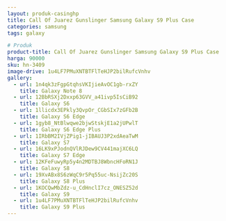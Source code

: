 ```yaml
---
layout: produk-casinghp
title: Call Of Juarez Gunslinger Samsung Galaxy S9 Plus Case
categories: samsung
tags: galaxy

# Produk
product-title: Call Of Juarez Gunslinger Samsung Galaxy S9 Plus Case
harga: 90000
sku: hn-3409
image-drive: 1u4LF7PMuXNTBTFlTeHJP2bilRufcVnhv
gallery:
  - url: 1n4qk3zFgpGtqhsVKIjieAvOC1gb-rxZY
    title: Galaxy Note 8
  - url: 12BbRSXj2Dxxp63GVV_a41ivp5IsCiB92
    title: Galaxy S6
  - url: 1llicdx3EPkly3QvpOr_CGbSIx7zGFb2B
    title: Galaxy S6 Edge
  - url: 1gyb8_NtBlwqwe2bjwStskjE1a2jUPwlT
    title: Galaxy S6 Edge Plus
  - url: 1IRbBM2IVjZPig1-jIBAUJ3P2xdAeaTwM
    title: Galaxy S7
  - url: 16LK9xPJodnQVlRJDew9CV441majXC6LQ
    title: Galaxy S7 Edge
  - url: 12KFeFuwyRp5y4n2MDTBJ8WbncHFoRN1J
    title: Galaxy S8
  - url: 19XvABx8S6zWqC9r5Pq55uc-NsijZc20S
    title: Galaxy S8 Plus
  - url: 1KOCQwMbZdz-u_CdHnclI7cz_ONESZ52d
    title: Galaxy S9
  - url: 1u4LF7PMuXNTBTFlTeHJP2bilRufcVnhv
    title: Galaxy S9 Plus
---
```

